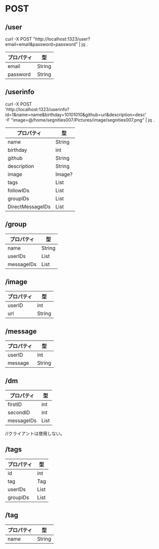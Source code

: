 # POST

## /user

curl -X POST "http://localhost:1323/user?email=email&password=password" | jq .


| プロパティ          | 型         |
|-------------------|------------|
| email             | String     |
| password          | String     |

## /userinfo

curl -X POST \
  'http://localhost:1323/userinfo?id=1&name=name&birthday=10101010&github=url&description=desc' \
  -F "image=@/home/segnities007/Pictures/image/segnities007.png" | jq .


| プロパティ          | 型         |
|-------------------|------------|
| name              | String     |
| birthday          | int        |
| github            | String     |
| description       | String     |
| image             | Image?     |
| tags              | List<int>  |
| followIDs         | List<int>  |
| groupIDs          | List<int>  |
| DirectMessageIDs  | List<int>  |

## /group

| プロパティ      | 型               |
|---------------|------------------|
| name          | String           |
| userIDs       | List<int>        |
| messageIDs    | List<int>        |

## /image

| プロパティ      | 型               |
|---------------|------------------|
| userID        | int              |
| url           | String           |

## /message

| プロパティ      | 型               |
|---------------|------------------|
| userID        | int              |　
| message       | String           |

## /dm

| プロパティ           | 型               |
|--------------------|------------------|
| firstID             | int              |
| secondID           | int              |
| messageIDs         | List<int>        |

//クライアントは使用しない。

## /tags

| プロパティ      | 型               |
|---------------|------------------|
| id            | int              |
| tag           | Tag              |
| userIDs       | List<int>        |
| groupIDs      | List<int>        |

## /tag

| プロパティ      | 型               |
|---------------|------------------|
| name          | String           |
